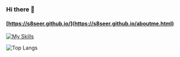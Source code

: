 ### Hi there 👋
#### [https://s8seer.github.io/](https://s8seer.github.io/aboutme.html)

[![My Skills](https://skillicons.dev/icons?i=py,js,html,css)](https://skillicons.dev)  
  
![Top Langs](https://github-readme-stats.vercel.app/api/top-langs/?username=s8seer&layout=compact&langs_count=20&theme=dark&hide_border=true&border_radius=9)  
